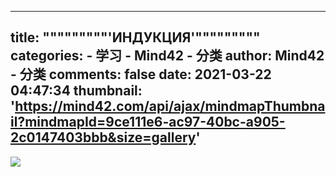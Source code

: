 
---
title: """""""""'ИНДУКЦИЯ'"""""""""
categories: 
    - 学习
    - Mind42 - 分类
author: Mind42 - 分类
comments: false
date: 2021-03-22 04:47:34
thumbnail: 'https://mind42.com/api/ajax/mindmapThumbnail?mindmapId=9ce111e6-ac97-40bc-a905-2c0147403bbb&size=gallery'
---

<div>   
<img src="https://mind42.com/api/ajax/mindmapThumbnail?mindmapId=9ce111e6-ac97-40bc-a905-2c0147403bbb&size=gallery" referrerpolicy="no-referrer"><p>
                                    </p>  
</div>
            